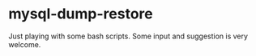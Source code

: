 # mysql-dump-restore
Just playing with some bash scripts. Some input and suggestion is very welcome.
